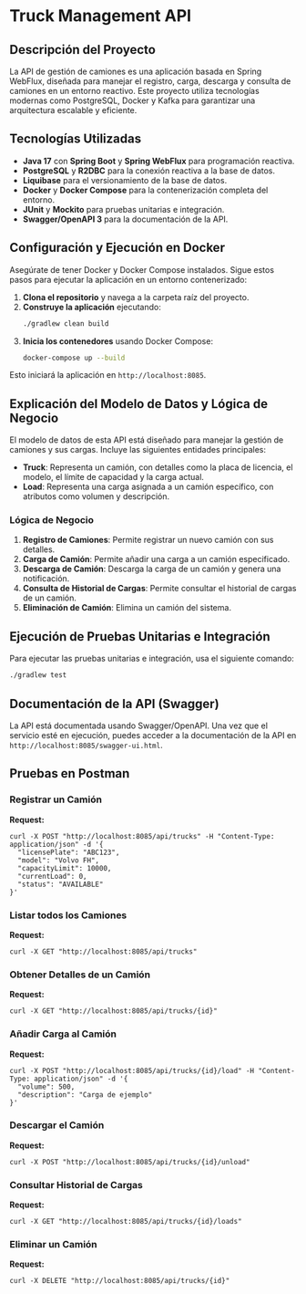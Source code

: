 # Truck Management API

## Descripción del Proyecto

La API de gestión de camiones es una aplicación basada en Spring WebFlux, diseñada para manejar el registro, carga, descarga y consulta de camiones en un entorno reactivo. Este proyecto utiliza tecnologías modernas como PostgreSQL, Docker y Kafka para garantizar una arquitectura escalable y eficiente.

## Tecnologías Utilizadas

- **Java 17** con **Spring Boot** y **Spring WebFlux** para programación reactiva.
- **PostgreSQL** y **R2DBC** para la conexión reactiva a la base de datos.
- **Liquibase** para el versionamiento de la base de datos.
- **Docker** y **Docker Compose** para la contenerización completa del entorno.
- **JUnit** y **Mockito** para pruebas unitarias e integración.
- **Swagger/OpenAPI 3** para la documentación de la API.

## Configuración y Ejecución en Docker

Asegúrate de tener Docker y Docker Compose instalados. Sigue estos pasos para ejecutar la aplicación en un entorno contenerizado:

1. **Clona el repositorio** y navega a la carpeta raíz del proyecto.
2. **Construye la aplicación** ejecutando:
   ```bash
   ./gradlew clean build
   ```
3. **Inicia los contenedores** usando Docker Compose:
   ```bash
   docker-compose up --build
   ```

Esto iniciará la aplicación en `http://localhost:8085`.

## Explicación del Modelo de Datos y Lógica de Negocio

El modelo de datos de esta API está diseñado para manejar la gestión de camiones y sus cargas. Incluye las siguientes entidades principales:

- **Truck**: Representa un camión, con detalles como la placa de licencia, el modelo, el límite de capacidad y la carga actual.
- **Load**: Representa una carga asignada a un camión específico, con atributos como volumen y descripción.

### Lógica de Negocio

1. **Registro de Camiones**: Permite registrar un nuevo camión con sus detalles.
2. **Carga de Camión**: Permite añadir una carga a un camión especificado.
3. **Descarga de Camión**: Descarga la carga de un camión y genera una notificación.
4. **Consulta de Historial de Cargas**: Permite consultar el historial de cargas de un camión.
5. **Eliminación de Camión**: Elimina un camión del sistema.

## Ejecución de Pruebas Unitarias e Integración

Para ejecutar las pruebas unitarias e integración, usa el siguiente comando:

```bash
./gradlew test
```

## Documentación de la API (Swagger)

La API está documentada usando Swagger/OpenAPI. Una vez que el servicio esté en ejecución, puedes acceder a la documentación de la API en `http://localhost:8085/swagger-ui.html`.

## Pruebas en Postman

### Registrar un Camión

**Request:**
```curl
curl -X POST "http://localhost:8085/api/trucks" -H "Content-Type: application/json" -d '{
  "licensePlate": "ABC123",
  "model": "Volvo FH",
  "capacityLimit": 10000,
  "currentLoad": 0,
  "status": "AVAILABLE"
}'
```

### Listar todos los Camiones

**Request:**
```curl
curl -X GET "http://localhost:8085/api/trucks"
```

### Obtener Detalles de un Camión

**Request:**
```curl
curl -X GET "http://localhost:8085/api/trucks/{id}"
```

### Añadir Carga al Camión

**Request:**
```curl
curl -X POST "http://localhost:8085/api/trucks/{id}/load" -H "Content-Type: application/json" -d '{
  "volume": 500,
  "description": "Carga de ejemplo"
}'
```

### Descargar el Camión

**Request:**
```curl
curl -X POST "http://localhost:8085/api/trucks/{id}/unload"
```

### Consultar Historial de Cargas

**Request:**
```curl
curl -X GET "http://localhost:8085/api/trucks/{id}/loads"
```

### Eliminar un Camión

**Request:**
```curl
curl -X DELETE "http://localhost:8085/api/trucks/{id}"
```